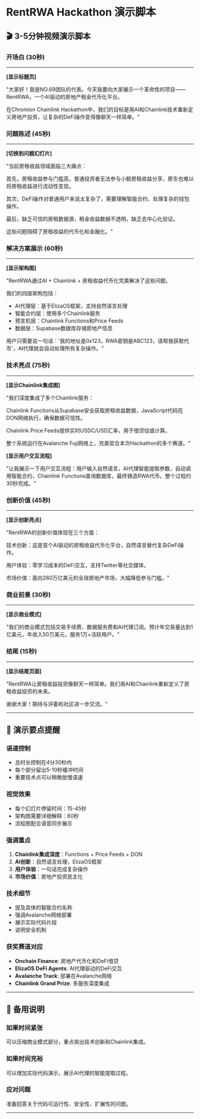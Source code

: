 # RentRWA Hackathon 演示脚本

## 🎬 3-5分钟视频演示脚本

### 开场白 (30秒)
---
**[显示标题页]**

"大家好！我是NO.69团队的代表。今天我要向大家展示一个革命性的项目——RentRWA，一个AI驱动的房地产租金代币化平台。

在Chromion Chainlink Hackathon中，我们的目标是用AI和Chainlink技术重新定义房地产投资，让复杂的DeFi操作变得像聊天一样简单。"

### 问题陈述 (45秒)
---
**[切换到问题幻灯片]**

"当前房租收益领域面临三大痛点：

首先，房租收益参与门槛高，普通投资者无法参与小额房租收益分享，房东也难以将房租收益进行流动性变现。

其次，DeFi操作对普通用户来说太复杂了，需要理解智能合约、处理复杂的钱包操作。

最后，缺乏可信的房租数据源，租金收益数据不透明，缺乏去中心化验证。

这些问题阻碍了房租收益的代币化和金融化。"

### 解决方案展示 (60秒)
---
**[显示架构图]**

"RentRWA通过AI + Chainlink + 房租收益代币化完美解决了这些问题。

我们的四层架构包括：
- AI代理层：基于ElizaOS框架，支持自然语言处理
- 智能合约层：使用多个Chainlink服务
- 预言机层：Chainlink Functions和Price Feeds
- 数据层：Supabase数据库存储房地产信息

用户只需要说一句话：'我的地址是0x123，RWA密钥是ABC123，请帮我获取代币'，AI代理就会自动处理所有复杂操作。"

### 技术亮点 (75秒)
---
**[显示Chainlink集成图]**

"我们深度集成了多个Chainlink服务：

Chainlink Functions从Supabase安全获取房租收益数据，JavaScript代码在DON网络执行，确保数据可信性。

Chainlink Price Feeds提供实时USDC/USD汇率，用于借贷估值计算。

整个系统运行在Avalanche Fuji网络上，完美契合本次Hackathon的多个赛道。"

**[显示用户交互流程]**

"让我展示一下用户交互流程：用户输入自然语言，AI代理智能提取参数，自动调用智能合约，Chainlink Functions查询数据库，最终铸造RWA代币。整个过程约30秒完成。"

### 创新价值 (45秒)
---
**[显示创新亮点]**

"RentRWA的创新价值体现在三个方面：

技术创新：这是首个AI驱动的房租收益代币化平台，自然语言替代复杂DeFi操作。

用户体验：零学习成本的DeFi交互，支持Twitter等社交媒体。

市场价值：面向280万亿美元的全球房地产市场，大幅降低参与门槛。"

### 商业前景 (30秒)
---
**[显示商业模式]**

"我们的商业模式包括交易手续费、数据服务费和AI代理订阅。预计年交易量达到1亿美元，年收入50万美元，服务1万+活跃用户。"

### 结尾 (15秒)
---
**[显示结尾页面]**

"RentRWA让房租收益投资像聊天一样简单。我们用AI和Chainlink重新定义了房租收益投资的未来。

谢谢大家！期待与评委和社区进一步交流。"

---

## 🎯 演示要点提醒

### 语速控制
- 总时长控制在4分30秒内
- 每个部分留出5-10秒缓冲时间
- 重要技术点可以稍微放慢语速

### 视觉效果
- 每个幻灯片停留时间：15-45秒
- 架构图需要详细解释：60秒
- 流程图配合语音同步展示

### 强调重点
1. **Chainlink集成深度**：Functions + Price Feeds + DON
2. **AI创新**：自然语言处理，ElizaOS框架
3. **用户体验**：一句话完成复杂操作
4. **市场价值**：房地产投资民主化

### 技术细节
- 提及具体的智能合约名称
- 强调Avalanche网络部署
- 展示实际代码片段
- 说明安全机制

### 获奖赛道对应
- **Onchain Finance**: 房地产代币化和DeFi借贷
- **ElizaOS DeFi Agents**: AI代理驱动的DeFi交互
- **Avalanche Track**: 部署在Avalanche网络
- **Chainlink Grand Prize**: 多服务深度集成

---

## 📝 备用说明

### 如果时间紧张
可以压缩商业模式部分，重点突出技术创新和Chainlink集成。

### 如果时间充裕
可以增加实际代码演示，展示AI代理的智能提取过程。

### 应对问题
准备回答关于代码可运行性、安全性、扩展性的问题。

---
